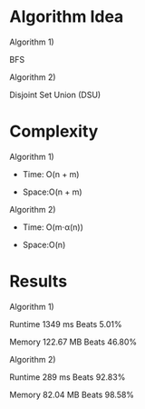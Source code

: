 # Algorithm Idea

Algorithm 1)

BFS

Algorithm 2)

Disjoint Set Union (DSU)

# Complexity

Algorithm 1)

- Time: O(n + m)

- Space:O(n + m)

Algorithm 2)

- Time: O(m⋅α(n))

- Space:O(n)

# Results

Algorithm 1)

Runtime
1349
ms
Beats
5.01%

Memory
122.67
MB
Beats
46.80%

Algorithm 2)

Runtime
289
ms
Beats
92.83%

Memory
82.04
MB
Beats
98.58%